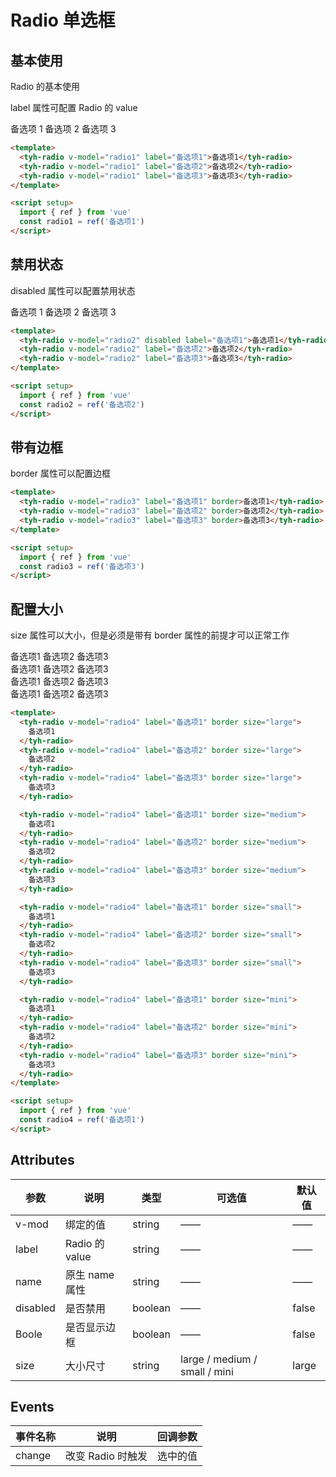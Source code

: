 # Radio 单选框

## 基本使用

Radio 的基本使用

label 属性可配置 Radio 的 value

<tyh-radio v-model="radio1" label="备选项1">备选项 1</tyh-radio>
<tyh-radio v-model="radio1" label="备选项2">备选项 2</tyh-radio>
<tyh-radio v-model="radio1" label="备选项3">备选项 3</tyh-radio>

```html
<template>
  <tyh-radio v-model="radio1" label="备选项1">备选项1</tyh-radio>
  <tyh-radio v-model="radio1" label="备选项2">备选项2</tyh-radio>
  <tyh-radio v-model="radio1" label="备选项3">备选项3</tyh-radio>
</template>

<script setup>
  import { ref } from 'vue'
  const radio1 = ref('备选项1')
</script>
```

## 禁用状态

disabled 属性可以配置禁用状态

<tyh-radio v-model="radio2" disabled label="备选项1">备选项 1</tyh-radio>
<tyh-radio v-model="radio2" label="备选项2">备选项 2</tyh-radio>
<tyh-radio v-model="radio2" label="备选项3">备选项 3</tyh-radio>

```html
<template>
  <tyh-radio v-model="radio2" disabled label="备选项1">备选项1</tyh-radio>
  <tyh-radio v-model="radio2" label="备选项2">备选项2</tyh-radio>
  <tyh-radio v-model="radio2" label="备选项3">备选项3</tyh-radio>
</template>

<script setup>
  import { ref } from 'vue'
  const radio2 = ref('备选项2')
</script>
```

## 带有边框

border 属性可以配置边框

<!-- <tyh-radio v-model="radio3" label="备选项1" border>备选项1</tyh-radio>
<tyh-radio v-model="radio3" label="备选项2" border>备选项2</tyh-radio>
<tyh-radio v-model="radio3" label="备选项3" border>备选项3</tyh-radio> -->

```html
<template>
  <tyh-radio v-model="radio3" label="备选项1" border>备选项1</tyh-radio>
  <tyh-radio v-model="radio3" label="备选项2" border>备选项2</tyh-radio>
  <tyh-radio v-model="radio3" label="备选项3" border>备选项3</tyh-radio>
</template>

<script setup>
  import { ref } from 'vue'
  const radio3 = ref('备选项3')
</script>
```

## 配置大小

size 属性可以大小，但是必须是带有 border 属性的前提才可以正常工作

<tyh-radio v-model="radio4" label="备选项1" border size="large">
  备选项1
</tyh-radio>
<tyh-radio v-model="radio4" label="备选项2" border size="large">
  备选项2
</tyh-radio>
<tyh-radio v-model="radio4" label="备选项3" border size="large">
  备选项3
</tyh-radio>
<br />
<tyh-radio v-model="radio4" label="备选项1" border size="medium">
  备选项1
</tyh-radio>
<tyh-radio v-model="radio4" label="备选项2" border size="medium">
  备选项2
</tyh-radio>
<tyh-radio v-model="radio4" label="备选项3" border size="medium">
  备选项3
</tyh-radio>
<br />
<tyh-radio v-model="radio4" label="备选项1" border size="small">
  备选项1
</tyh-radio>
<tyh-radio v-model="radio4" label="备选项2" border size="small">
  备选项2
</tyh-radio>
<tyh-radio v-model="radio4" label="备选项3" border size="small">
  备选项3
</tyh-radio>
<br />
<tyh-radio v-model="radio4" label="备选项1" border size="mini">
  备选项1
</tyh-radio>
<tyh-radio v-model="radio4" label="备选项2" border size="mini">
  备选项2
</tyh-radio>
<tyh-radio v-model="radio4" label="备选项3" border size="mini">
  备选项3
</tyh-radio>

```html
<template>
  <tyh-radio v-model="radio4" label="备选项1" border size="large">
    备选项1
  </tyh-radio>
  <tyh-radio v-model="radio4" label="备选项2" border size="large">
    备选项2
  </tyh-radio>
  <tyh-radio v-model="radio4" label="备选项3" border size="large">
    备选项3
  </tyh-radio>

  <tyh-radio v-model="radio4" label="备选项1" border size="medium">
    备选项1
  </tyh-radio>
  <tyh-radio v-model="radio4" label="备选项2" border size="medium">
    备选项2
  </tyh-radio>
  <tyh-radio v-model="radio4" label="备选项3" border size="medium">
    备选项3
  </tyh-radio>

  <tyh-radio v-model="radio4" label="备选项1" border size="small">
    备选项1
  </tyh-radio>
  <tyh-radio v-model="radio4" label="备选项2" border size="small">
    备选项2
  </tyh-radio>
  <tyh-radio v-model="radio4" label="备选项3" border size="small">
    备选项3
  </tyh-radio>

  <tyh-radio v-model="radio4" label="备选项1" border size="mini">
    备选项1
  </tyh-radio>
  <tyh-radio v-model="radio4" label="备选项2" border size="mini">
    备选项2
  </tyh-radio>
  <tyh-radio v-model="radio4" label="备选项3" border size="mini">
    备选项3
  </tyh-radio>
</template>

<script setup>
  import { ref } from 'vue'
  const radio4 = ref('备选项1')
</script>
```

## Attributes

| 参数     | 说明           | 类型    | 可选值                        | 默认值 |
| -------- | -------------- | ------- | ----------------------------- | ------ |
| v-mod    | 绑定的值       | string  | ——                            | ——     |
| label    | Radio 的 value | string  | ——                            | ——     |
| name     | 原生 name 属性 | string  | ——                            | ——     |
| disabled | 是否禁用       | boolean | ——                            | false  |
| Boole    | 是否显示边框   | boolean | ——                            | false  |
| size     | 大小尺寸       | string  | large / medium / small / mini | large  |

## Events

| 事件名称 | 说明              | 回调参数 |
| -------- | ----------------- | -------- |
| change   | 改变 Radio 时触发 | 选中的值 |

<script setup>
  import { ref } from 'vue'
  const radio1 = ref('备选项1')
  const radio2 = ref('备选项2')
  const radio3 = ref('备选项3')
  const radio4 = ref('备选项1')
</script>
